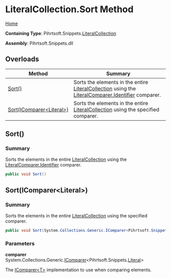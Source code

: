 # LiteralCollection\.Sort Method

[Home](../../../../README.md)

**Containing Type**: Pihrtsoft\.Snippets\.[LiteralCollection](../README.md)

**Assembly**: Pihrtsoft\.Snippets\.dll

## Overloads

| Method | Summary |
| ------ | ------- |
| [Sort()](#Pihrtsoft_Snippets_LiteralCollection_Sort) | Sorts the elements in the entire [LiteralCollection](../README.md) using the [LiteralComparer.Identifier](../../Comparers/LiteralComparer/Identifier/README.md) comparer\. |
| [Sort(IComparer\<Literal>)](#Pihrtsoft_Snippets_LiteralCollection_Sort_System_Collections_Generic_IComparer_Pihrtsoft_Snippets_Literal__) | Sorts the elements in the entire [LiteralCollection](../README.md) using the specified comparer\. |

## Sort\(\) <a name="Pihrtsoft_Snippets_LiteralCollection_Sort"></a>

### Summary

Sorts the elements in the entire [LiteralCollection](../README.md) using the [LiteralComparer.Identifier](../../Comparers/LiteralComparer/Identifier/README.md) comparer\.

```csharp
public void Sort()
```

## Sort\(IComparer\<Literal>\) <a name="Pihrtsoft_Snippets_LiteralCollection_Sort_System_Collections_Generic_IComparer_Pihrtsoft_Snippets_Literal__"></a>

### Summary

Sorts the elements in the entire [LiteralCollection](../README.md) using the specified comparer\.

```csharp
public void Sort(System.Collections.Generic.IComparer<Pihrtsoft.Snippets.Literal> comparer)
```

### Parameters

**comparer** &emsp; System\.Collections\.Generic\.[IComparer](https://docs.microsoft.com/en-us/dotnet/api/system.collections.generic.icomparer-1)\<Pihrtsoft\.Snippets\.[Literal](../../Literal/README.md)>

The [IComparer\<T>](https://docs.microsoft.com/en-us/dotnet/api/system.collections.generic.icomparer-1) implementation to use when comparing elements\.